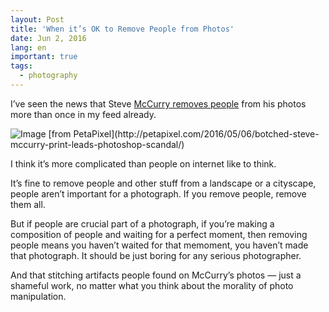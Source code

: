 ```yaml
---
layout: Post
title: 'When it’s OK to Remove People from Photos'
date: Jun 2, 2016
lang: en
important: true
tags:
  - photography
---
```


I’ve seen the news that Steve [McCurry removes people](http://petapixel.com/2016/05/06/botched-steve-mccurry-print-leads-photoshop-scandal/) from his photos more than once in my feed already.

![](/images/blog/mccurrystamp.jpg 'Image [from PetaPixel](http://petapixel.com/2016/05/06/botched-steve-mccurry-print-leads-photoshop-scandal/)')

I think it’s more complicated than people on internet like to think.

It’s fine to remove people and other stuff from a landscape or a cityscape, people aren’t important for a photograph. If you remove people, remove them all.

But if people are crucial part of a photograph, if you’re making a composition of people and waiting for a perfect moment, then removing people means you haven’t waited for that memoment, you haven’t made that photograph. It should be just boring for any serious photographer.

And that stitching artifacts people found on McCurry’s photos — just a shameful work, no matter what you think about the morality of photo manipulation.
